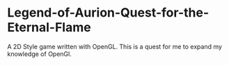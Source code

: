 # Legend-of-Aurion-Quest-for-the-Eternal-Flame
A 2D Style game written with OpenGL. This is a quest for me to expand my knowledge of OpenGl.
